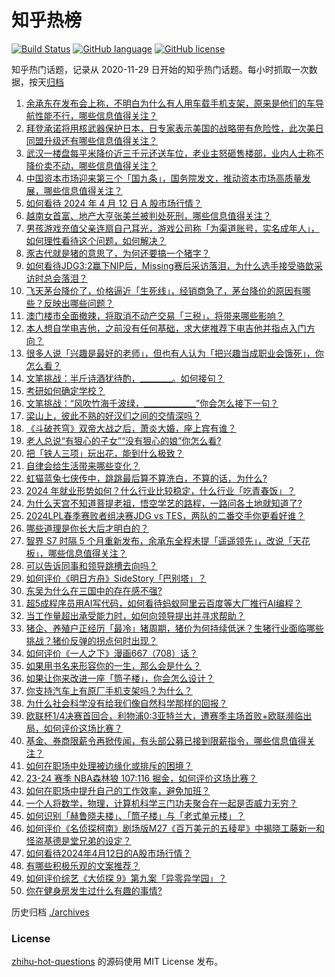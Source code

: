 # 知乎热榜
[![Build Status](https://github.com/ToWeLong/zhihu-hot-questions/workflows/CI/badge.svg)](https://github.com/ToWeLong/zhihu-hot-questions/actions)
[![GitHub language](https://img.shields.io/badge/language-golang-orange.svg)](https://golang.org/)
[![GitHub license](https://img.shields.io/github/license/ToWeLong/zhihu-hot-questions)](https://github.com/ToWeLong/zhihu-hot-questions/blob/main/LICENSE)

知乎热门话题，记录从 2020-11-29 日开始的知乎热门话题。每小时抓取一次数据，按天[归档](./archives)

<!-- BEGIN -->

1. [余承东在发布会上称，不明白为什么有人用车载手机支架，原来是他们的车导航性能不行，哪些信息值得关注？](https://www.zhihu.com/question/652609579)
1. [拜登承诺将用核武器保护日本，日专家表示美国的战略带有危险性，此次美日同盟升级还有哪些信息值得关注？](https://www.zhihu.com/question/652680676)
1. [武汉一楼盘每平米降价近三千元还送车位，老业主怒砸售楼部，业内人士称不降价卖不动，哪些信息值得关注？](https://www.zhihu.com/question/652640131)
1. [中国资本市场迎来第三个「国九条」，国务院发文，推动资本市场高质量发展，哪些信息值得关注？](https://www.zhihu.com/question/652715931)
1. [如何看待 2024 年 4 月 12 日 A 股市场行情？](https://www.zhihu.com/question/652678304)
1. [越南女首富、地产大亨张美兰被判处死刑，哪些信息值得关注？](https://www.zhihu.com/question/652617022)
1. [男孩游戏充值父亲连扇自己耳光，游戏公司称「为渠道账号，实名成年人」，如何理性看待这个问题，如何解决？](https://www.zhihu.com/question/652689985)
1. [豕古代就是猪的意思了，为何还要搞一个猪字？](https://www.zhihu.com/question/652059916)
1. [如何看待JDG3:2赢下NIP后，Missing赛后采访落泪，为什么选手接受骆歆采访时总会落泪？](https://www.zhihu.com/question/652568724)
1. [飞天茅台降价了，价格逼近「生死线」，经销商急了，茅台降价的原因有哪些？反映出哪些问题？](https://www.zhihu.com/question/652712915)
1. [澳门楼市全面撤辣，将取消不动产交易「三税」，将带来哪些影响？](https://www.zhihu.com/question/652721245)
1. [本人想自学电吉他，之前没有任何基础，求大佬推荐下电吉他并指点入门方向？](https://www.zhihu.com/question/652710551)
1. [很多人说「兴趣是最好的老师」，但也有人认为「把兴趣当成职业会饿死」，你怎么看？](https://www.zhihu.com/question/651136978)
1. [文笔挑战：半斤诗酒犹待酌，________。如何接句？](https://www.zhihu.com/question/652647047)
1. [考研如何确定学校？](https://www.zhihu.com/question/265595875)
1. [文笔挑战：“风吹竹海千波绿，_____________”你会怎么接下一句？](https://www.zhihu.com/question/652686972)
1. [梁山上，彼此不熟的好汉们之间的交情深吗？](https://www.zhihu.com/question/601468583)
1. [《斗破苍穹》双帝大战之后，萧炎大婚，座上宾有谁？](https://www.zhihu.com/question/581310175)
1. [老人总说“有狠心的子女”“没有狠心的娘”你怎么看?](https://www.zhihu.com/question/651347591)
1. [把「铁人三项」玩出花，能到什么极致？](https://www.zhihu.com/question/652628998)
1. [自律会给生活带来哪些变化？](https://www.zhihu.com/question/652706293)
1. [虹猫蓝兔七侠传中，跳跳最后算不算洗白，不算的话，为什么?](https://www.zhihu.com/question/561737718)
1. [2024 年就业形势如何？什么行业比较稳定，什么行业「吃青春饭」？](https://www.zhihu.com/question/651409473)
1. [为什么天宫不知道菩提老祖，悟空学艺的路程，一路问各土地就知道了?](https://www.zhihu.com/question/548148905)
1. [2024LPL春季赛败者组决赛JDG vs TES，两队的二番交手你更看好谁？](https://www.zhihu.com/question/652686071)
1. [哪些道理是你长大后才明白的？](https://www.zhihu.com/question/652464325)
1. [智界 S7 时隔 5 个月重新发布，余承东全程未提「遥遥领先」，改说「天花板」，哪些信息值得关注？](https://www.zhihu.com/question/652638545)
1. [可以告诉同事和领导跳槽去向吗？](https://www.zhihu.com/question/652074136)
1. [如何评价《明日方舟》SideStory「巴别塔」？](https://www.zhihu.com/question/652647954)
1. [东吴为什么在三国中的存在感不强?](https://www.zhihu.com/question/647997954)
1. [超5成程序员用AI写代码，如何看待蚂蚁阿里云百度等大厂推行AI编程？](https://www.zhihu.com/question/652616479)
1. [当工作量超出承受能力时，如何向领导提出并寻求帮助？](https://www.zhihu.com/question/652673065)
1. [猪企、养殖户正经历「最冷」猪周期，猪价为何持续低迷？生猪行业面临哪些挑战？猪价反弹的拐点何时出现？](https://www.zhihu.com/question/652571959)
1. [如何评价《一人之下》漫画667（708）话？](https://www.zhihu.com/question/652644920)
1. [如果用书名来形容你的一生，那么会是什么？](https://www.zhihu.com/question/646397246)
1. [如果让你来改进一座「筒子楼」，你会怎么设计？](https://www.zhihu.com/question/652609243)
1. [你支持汽车上有原厂手机支架吗？为什么？](https://www.zhihu.com/question/652636407)
1. [为什么社会科学没有给我们像自然科学那样的回报？](https://www.zhihu.com/question/649472640)
1. [欧联杯1/4决赛首回合，利物浦0:3亚特兰大，遭赛季主场首败+欧联濒临出局，如何评价这场比赛？](https://www.zhihu.com/question/652660619)
1. [基金、券商限薪令再掀传闻，有头部公募已接到限薪指令，哪些信息值得关注？](https://www.zhihu.com/question/652578997)
1. [如何在职场中处理被边缘化或排斥的困境？](https://www.zhihu.com/question/652561236)
1. [23-24 赛季 NBA森林狼 107:116 掘金，如何评价这场比赛？](https://www.zhihu.com/question/652568748)
1. [如何在职场中提升自己的工作效率，避免加班？](https://www.zhihu.com/question/652657353)
1. [一个人将数学，物理，计算机科学三门功夫聚合在一起是否威力无穷？](https://www.zhihu.com/question/27709256)
1. [如何识别「赫鲁晓夫楼」、「筒子楼」与「老式单元楼」？](https://www.zhihu.com/question/652609179)
1. [如何评价《名侦探柯南》剧场版M27《百万美元的五稜星》中揭晓工藤新一和怪盗基德是堂兄弟的设定？](https://www.zhihu.com/question/652644803)
1. [如何看待2024年4月12日的A股市场行情？](https://www.zhihu.com/question/652668077)
1. [有哪些积极乐观的文案推荐？](https://www.zhihu.com/question/647023134)
1. [如何评价综艺《大侦探 9》第九案「异零异学园」？](https://www.zhihu.com/question/652468238)
1. [你在健身房发生过什么有趣的事情?](https://www.zhihu.com/question/651540261)

<!-- END -->

历史归档 [./archives](./archives)


### License
[zhihu-hot-questions](https://github.com/towelong/zhihu-hot-questions) 的源码使用 MIT License 发布。